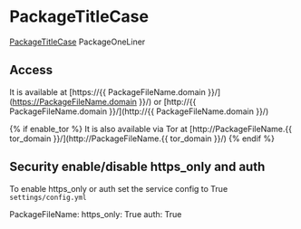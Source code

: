 # PackageTitleCase

[PackageTitleCase](PackageURL) PackageOneLiner

## Access

It is available at [https://{{ PackageFileName.domain }}/](https://PackageFileName.domain }}/) or [http://{{ PackageFileName.domain }}/](http://{{ PackageFileName.domain }}/)

{% if enable_tor %}
It is also available via Tor at [http://PackageFileName.{{ tor_domain }}/](http://PackageFileName.{{ tor_domain }}/)
{% endif %}

## Security enable/disable https_only and auth

To enable https_only or auth set the service config to True
`settings/config.yml`

PackageFileName:
  https_only: True
  auth: True